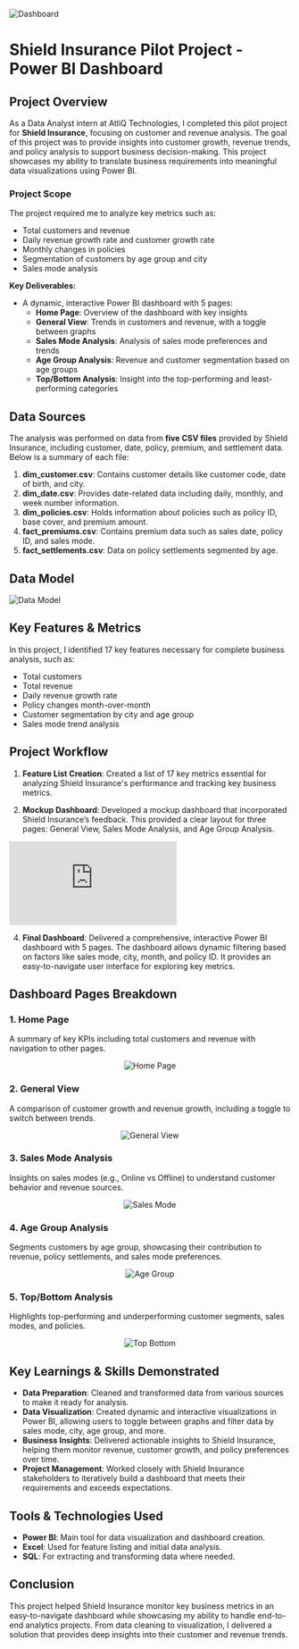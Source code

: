 ![Dashboard](https://github.com/satishsangwan/Shield_Insurance_Pilot_Project/blob/main/images/Dashboad_Image.png)
# Shield Insurance Pilot Project - Power BI Dashboard

## Project Overview
As a Data Analyst intern at AtliQ Technologies, I completed this pilot project for **Shield Insurance**, focusing on customer and revenue analysis. The goal of this project was to provide insights into customer growth, revenue trends, and policy analysis to support business decision-making. This project showcases my ability to translate business requirements into meaningful data visualizations using Power BI.

### Project Scope
The project required me to analyze key metrics such as:
- Total customers and revenue
- Daily revenue growth rate and customer growth rate
- Monthly changes in policies
- Segmentation of customers by age group and city
- Sales mode analysis

**Key Deliverables:**
- A dynamic, interactive Power BI dashboard with 5 pages:
  - **Home Page**: Overview of the dashboard with key insights
  - **General View**: Trends in customers and revenue, with a toggle between graphs
  - **Sales Mode Analysis**: Analysis of sales mode preferences and trends
  - **Age Group Analysis**: Revenue and customer segmentation based on age groups
  - **Top/Bottom Analysis**: Insight into the top-performing and least-performing categories

## Data Sources
The analysis was performed on data from **five CSV files** provided by Shield Insurance, including customer, date, policy, premium, and settlement data. Below is a summary of each file:

1. **dim_customer.csv**: Contains customer details like customer code, date of birth, and city.
2. **dim_date.csv**: Provides date-related data including daily, monthly, and week number information.
3. **dim_policies.csv**: Holds information about policies such as policy ID, base cover, and premium amount.
4. **fact_premiums.csv**: Contains premium data such as sales date, policy ID, and sales mode.
5. **fact_settlements.csv**: Data on policy settlements segmented by age.

## Data Model   
![Data Model](https://github.com/satishsangwan/Shield_Insurance_Pilot_Project/blob/main/images/Data%20Model.png)
## Key Features & Metrics
In this project, I identified 17 key features necessary for complete business analysis, such as:
- Total customers
- Total revenue
- Daily revenue growth rate
- Policy changes month-over-month
- Customer segmentation by city and age group
- Sales mode trend analysis

## Project Workflow

1. **Feature List Creation**: Created a list of 17 key metrics essential for analyzing Shield Insurance's performance and tracking key business metrics.
   
2. **Mockup Dashboard**: Developed a mockup dashboard that incorporated Shield Insurance’s feedback. This provided a clear layout for three pages: General View, Sales Mode Analysis, and Age Group Analysis.
   
![Mockup Dashboard](https://github.com/satishsangwan/Shield_Insurance_Pilot_Project/blob/main/client_updated_mockup.pdf)

4. **Final Dashboard**: Delivered a comprehensive, interactive Power BI dashboard with 5 pages. The dashboard allows dynamic filtering based on factors like sales mode, city, month, and policy ID. It provides an easy-to-navigate user interface for exploring key metrics.

## Dashboard Pages Breakdown

### 1. **Home Page**  
   A summary of key KPIs including total customers and revenue with navigation to other pages.
   
 <p align="center"> 
  <img src= "https://github.com/satishsangwan/Shield_Insurance_Pilot_Project/blob/main/images/Home_GIF.gif" alt="Home Page"/>  
  </p>   

### 2. **General View**  
   A comparison of customer growth and revenue growth, including a toggle to switch between trends.
   
   <p align="center"> 
  <img src= "https://github.com/satishsangwan/Shield_Insurance_Pilot_Project/blob/main/images/General%20View_GIF.gif" alt="General View"/>  
  </p>   

### 3. **Sales Mode Analysis**  
   Insights on sales modes (e.g., Online vs Offline) to understand customer behavior and revenue sources.

  <p align="center"> 
  <img src= "https://github.com/satishsangwan/Shield_Insurance_Pilot_Project/blob/main/images/Sales%20Mode_GIF.gif" alt="Sales Mode"/>  
  </p>  
  
### 4. **Age Group Analysis**  
   Segments customers by age group, showcasing their contribution to revenue, policy settlements, and sales mode preferences.

   <p align="center"> 
  <img src= "https://github.com/satishsangwan/Shield_Insurance_Pilot_Project/blob/main/images/Age%20Group_GIF.gif" alt="Age Group"/>  
  </p>

### 5. **Top/Bottom Analysis**  
   Highlights top-performing and underperforming customer segments, sales modes, and policies.

   <p align="center"> 
  <img src= "https://github.com/satishsangwan/Shield_Insurance_Pilot_Project/blob/main/images/Top%20Bottom_GIF.gif" alt="Top Bottom"/>  
  </p>

## Key Learnings & Skills Demonstrated
- **Data Preparation**: Cleaned and transformed data from various sources to make it ready for analysis.
- **Data Visualization**: Created dynamic and interactive visualizations in Power BI, allowing users to toggle between graphs and filter data by sales mode, city, age group, and more.
- **Business Insights**: Delivered actionable insights to Shield Insurance, helping them monitor revenue, customer growth, and policy preferences over time.
- **Project Management**: Worked closely with Shield Insurance stakeholders to iteratively build a dashboard that meets their requirements and exceeds expectations.

## Tools & Technologies Used
- **Power BI**: Main tool for data visualization and dashboard creation.
- **Excel**: Used for feature listing and initial data analysis.
- **SQL**: For extracting and transforming data where needed.

## Conclusion
This project helped Shield Insurance monitor key business metrics in an easy-to-navigate dashboard while showcasing my ability to handle end-to-end analytics projects. From data cleaning to visualization, I delivered a solution that provides deep insights into their customer and revenue trends.
